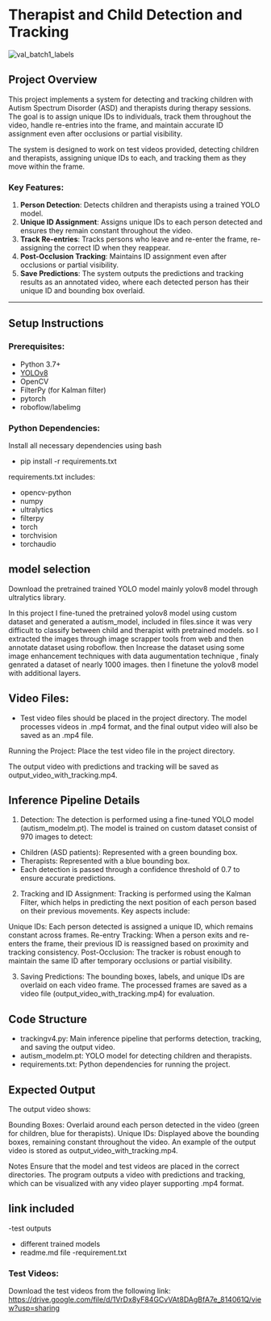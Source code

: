 # Therapist and Child Detection and Tracking


![val_batch1_labels](https://github.com/user-attachments/assets/97dc2e39-1ca9-4b01-938d-dcb98f9a9331)

## Project Overview

This project implements a system for detecting and tracking children with Autism Spectrum Disorder (ASD) and therapists during therapy sessions. The goal is to assign unique IDs to individuals, track them throughout the video, handle re-entries into the frame, and maintain accurate ID assignment even after occlusions or partial visibility.

The system is designed to work on test videos provided, detecting children and therapists, assigning unique IDs to each, and tracking them as they move within the frame.

### Key Features:
1. **Person Detection**: Detects children and therapists using a trained YOLO model.
2. **Unique ID Assignment**: Assigns unique IDs to each person detected and ensures they remain constant throughout the video.
3. **Track Re-entries**: Tracks persons who leave and re-enter the frame, re-assigning the correct ID when they reappear.
4. **Post-Occlusion Tracking**: Maintains ID assignment even after occlusions or partial visibility.
5. **Save Predictions**: The system outputs the predictions and tracking results as an annotated video, where each detected person has their unique ID and bounding box overlaid.

---

## Setup Instructions

### Prerequisites:
- Python 3.7+
- [YOLOv8](https://github.com/ultralytics/ultralytics)
- OpenCV
- FilterPy (for Kalman filter)
- pytorch
- roboflow/labelimg


### Python Dependencies:
Install all necessary dependencies using bash
- pip install -r requirements.txt

requirements.txt includes:

- opencv-python
- numpy
- ultralytics
- filterpy
- torch
- torchvision
- torchaudio


## model selection
Download the pretrained trained YOLO model mainly yolov8 model through ultralytics library.

In this project I fine-tuned the pretrained yolov8 model using custom dataset and generated a autism_model, included in files.since it was very difficult to classify between child and therapist with pretrained models. so I extracted the images through image scrapper tools from web and then annotate dataset using roboflow.
then Increase the dataset using some image enhancement techniques with data augumentation technique , finaly genrated a dataset of nearly 1000 images.
then I finetune the yolov8  model with additional layers.

## Video Files:
- Test video files should be placed in the project directory. The model processes videos in .mp4 format, and the final output video will also be saved as an .mp4 file.

Running the Project:
Place the test video file in the project directory.

The output video with predictions and tracking will be saved as output_video_with_tracking.mp4.


## Inference Pipeline Details
1. Detection:
The detection is performed using a fine-tuned YOLO model (autism_modelm.pt). The model is trained on custom dataset consist of 970 images to detect:

- Children (ASD patients): Represented with a green bounding box.
- Therapists: Represented with a blue bounding box.
- Each detection is passed through a confidence threshold of 0.7 to ensure accurate predictions.

2. Tracking and ID Assignment:
Tracking is performed using the Kalman Filter, which helps in predicting the next position of each person based on their previous movements. Key aspects include:

Unique IDs: Each person detected is assigned a unique ID, which remains constant across frames.
Re-entry Tracking: When a person exits and re-enters the frame, their previous ID is reassigned based on proximity and tracking consistency.
Post-Occlusion: The tracker is robust enough to maintain the same ID after temporary occlusions or partial visibility.

3. Saving Predictions:
The bounding boxes, labels, and unique IDs are overlaid on each video frame. The processed frames are saved as a video file (output_video_with_tracking.mp4) for evaluation.

## Code Structure
- trackingv4.py: Main inference pipeline that performs detection, tracking, and saving the output video.
- autism_modelm.pt: YOLO model for detecting children and therapists.
- requirements.txt: Python dependencies for running the project.

## Expected Output
The output video shows:

Bounding Boxes: Overlaid around each person detected in the video (green for children, blue for therapists).
Unique IDs: Displayed above the bounding boxes, remaining constant throughout the video.
An example of the output video is stored as output_video_with_tracking.mp4.

Notes
Ensure that the model and test videos are placed in the correct directories.
The program outputs a video with predictions and tracking, which can be visualized with any video player supporting .mp4 format.


## link included
-test outputs
- different trained models 
- readme.md file
-requirement.txt

### Test Videos:
Download the test videos from the following link: https://drive.google.com/file/d/1VrDx8yF84GCvVAt8DAgBfA7e_814061Q/view?usp=sharing

